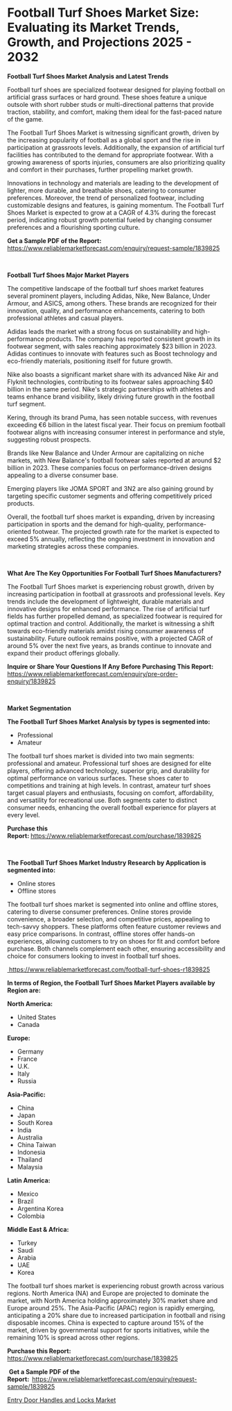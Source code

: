 <p><h1>Football Turf Shoes Market Size: Evaluating its Market Trends, Growth, and Projections 2025 - 2032</h1></p><p><strong>Football Turf Shoes Market Analysis and Latest Trends</strong></p>
<p><p>Football turf shoes are specialized footwear designed for playing football on artificial grass surfaces or hard ground. These shoes feature a unique outsole with short rubber studs or multi-directional patterns that provide traction, stability, and comfort, making them ideal for the fast-paced nature of the game. </p><p>The Football Turf Shoes Market is witnessing significant growth, driven by the increasing popularity of football as a global sport and the rise in participation at grassroots levels. Additionally, the expansion of artificial turf facilities has contributed to the demand for appropriate footwear. With a growing awareness of sports injuries, consumers are also prioritizing quality and comfort in their purchases, further propelling market growth. </p><p>Innovations in technology and materials are leading to the development of lighter, more durable, and breathable shoes, catering to consumer preferences. Moreover, the trend of personalized footwear, including customizable designs and features, is gaining momentum. The Football Turf Shoes Market is expected to grow at a CAGR of 4.3% during the forecast period, indicating robust growth potential fueled by changing consumer preferences and a flourishing sporting culture.</p></p>
<p><strong>Get a Sample PDF of the Report:&nbsp;</strong> <a href="https://www.reliablemarketforecast.com/enquiry/request-sample/1839825?utm_campaign=2455&utm_medium=2&utm_source=Github&utm_content=ia&utm_term=04042025&utm_id=football-turf-shoes">https://www.reliablemarketforecast.com/enquiry/request-sample/1839825</a></p>
<p>&nbsp;</p>
<p><strong>Football Turf Shoes Major Market Players</strong></p>
<p><p>The competitive landscape of the football turf shoes market features several prominent players, including Adidas, Nike, New Balance, Under Armour, and ASICS, among others. These brands are recognized for their innovation, quality, and performance enhancements, catering to both professional athletes and casual players.</p><p>Adidas leads the market with a strong focus on sustainability and high-performance products. The company has reported consistent growth in its footwear segment, with sales reaching approximately $23 billion in 2023. Adidas continues to innovate with features such as Boost technology and eco-friendly materials, positioning itself for future growth.</p><p>Nike also boasts a significant market share with its advanced Nike Air and Flyknit technologies, contributing to its footwear sales approaching $40 billion in the same period. Nike's strategic partnerships with athletes and teams enhance brand visibility, likely driving future growth in the football turf segment.</p><p>Kering, through its brand Puma, has seen notable success, with revenues exceeding €6 billion in the latest fiscal year. Their focus on premium football footwear aligns with increasing consumer interest in performance and style, suggesting robust prospects.</p><p>Brands like New Balance and Under Armour are capitalizing on niche markets, with New Balance's football footwear sales reported at around $2 billion in 2023. These companies focus on performance-driven designs appealing to a diverse consumer base.</p><p>Emerging players like JOMA SPORT and 3N2 are also gaining ground by targeting specific customer segments and offering competitively priced products.</p><p>Overall, the football turf shoes market is expanding, driven by increasing participation in sports and the demand for high-quality, performance-oriented footwear. The projected growth rate for the market is expected to exceed 5% annually, reflecting the ongoing investment in innovation and marketing strategies across these companies.</p></p>
<p>&nbsp;</p>
<p><strong>What Are The Key Opportunities For Football Turf Shoes Manufacturers?</strong></p>
<p><p>The Football Turf Shoes market is experiencing robust growth, driven by increasing participation in football at grassroots and professional levels. Key trends include the development of lightweight, durable materials and innovative designs for enhanced performance. The rise of artificial turf fields has further propelled demand, as specialized footwear is required for optimal traction and control. Additionally, the market is witnessing a shift towards eco-friendly materials amidst rising consumer awareness of sustainability. Future outlook remains positive, with a projected CAGR of around 5% over the next five years, as brands continue to innovate and expand their product offerings globally.</p></p>
<p><strong>Inquire or Share Your Questions If Any Before Purchasing This Report:</strong> <a href="https://www.reliablemarketforecast.com/enquiry/pre-order-enquiry/1839825?utm_campaign=2455&utm_medium=2&utm_source=Github&utm_content=ia&utm_term=04042025&utm_id=football-turf-shoes">https://www.reliablemarketforecast.com/enquiry/pre-order-enquiry/1839825</a></p>
<p>&nbsp;</p>
<p><strong>Market Segmentation</strong></p>
<p><strong>The Football Turf Shoes Market Analysis by types is segmented into:</strong></p>
<p><ul><li>Professional</li><li>Amateur</li></ul></p>
<p><p>The football turf shoes market is divided into two main segments: professional and amateur. Professional turf shoes are designed for elite players, offering advanced technology, superior grip, and durability for optimal performance on various surfaces. These shoes cater to competitions and training at high levels. In contrast, amateur turf shoes target casual players and enthusiasts, focusing on comfort, affordability, and versatility for recreational use. Both segments cater to distinct consumer needs, enhancing the overall football experience for players at every level.</p></p>
<p><strong>Purchase this Report:&nbsp;</strong><a href="https://www.reliablemarketforecast.com/purchase/1839825?utm_campaign=2455&utm_medium=2&utm_source=Github&utm_content=ia&utm_term=04042025&utm_id=football-turf-shoes">https://www.reliablemarketforecast.com/purchase/1839825</a></p>
<p>&nbsp;</p>
<p><strong>The Football Turf Shoes Market Industry Research by Application is segmented into:</strong></p>
<p><ul><li>Online stores</li><li>Offline stores</li></ul></p>
<p><p>The football turf shoes market is segmented into online and offline stores, catering to diverse consumer preferences. Online stores provide convenience, a broader selection, and competitive prices, appealing to tech-savvy shoppers. These platforms often feature customer reviews and easy price comparisons. In contrast, offline stores offer hands-on experiences, allowing customers to try on shoes for fit and comfort before purchase. Both channels complement each other, ensuring accessibility and choice for consumers looking to invest in football turf shoes.</p></p>
<p><a href="https://www.reliablemarketforecast.com/football-turf-shoes-r1839825?utm_campaign=2455&utm_medium=2&utm_source=Github&utm_content=ia&utm_term=04042025&utm_id=football-turf-shoes">&nbsp;https://www.reliablemarketforecast.com/football-turf-shoes-r1839825</a></p>
<p><strong>In terms of Region, the Football Turf Shoes Market Players available by Region are:</strong></p>
<p>
    <p> <strong> North America: </strong>
        <ul>
            <li>United States</li>
            <li>Canada</li>
        </ul>
        </p> 
    <p> <strong> Europe: </strong>
        <ul>
            <li>Germany</li>
            <li>France</li>
            <li>U.K.</li>
            <li>Italy</li>
            <li>Russia</li>
        </ul>
        </p> 
    <p> <strong> Asia-Pacific: </strong>
        <ul>
            <li>China</li>
            <li>Japan</li>
            <li>South Korea</li>
            <li>India</li>
            <li>Australia</li>
            <li>China Taiwan</li>
            <li>Indonesia</li>
            <li>Thailand</li>
            <li>Malaysia</li>
        </ul>
        </p> 
    <p> <strong> Latin America: </strong>
        <ul>
            <li>Mexico</li>
            <li>Brazil</li>
            <li>Argentina Korea</li>
            <li>Colombia</li>
        </ul>
        </p> 
    <p> <strong> Middle East & Africa: </strong>
        <ul>
            <li>Turkey</li>
            <li>Saudi</li>
            <li>Arabia</li>
            <li>UAE</li>
            <li>Korea</li>
        </ul>
    </p>
    </p>
<p><p>The football turf shoes market is experiencing robust growth across various regions. North America (NA) and Europe are projected to dominate the market, with North America holding approximately 30% market share and Europe around 25%. The Asia-Pacific (APAC) region is rapidly emerging, anticipating a 20% share due to increased participation in football and rising disposable incomes. China is expected to capture around 15% of the market, driven by governmental support for sports initiatives, while the remaining 10% is spread across other regions.</p></p>
<p><strong>Purchase this Report: </strong><a href="https://www.reliablemarketforecast.com/purchase/1839825?utm_campaign=2455&utm_medium=2&utm_source=Github&utm_content=ia&utm_term=04042025&utm_id=football-turf-shoes">https://www.reliablemarketforecast.com/purchase/1839825</a></p>
<p>&nbsp;<strong>Get a Sample PDF of the Report:&nbsp;&nbsp;</strong><a href="https://www.reliablemarketforecast.com/enquiry/request-sample/1839825?utm_campaign=2455&utm_medium=2&utm_source=Github&utm_content=ia&utm_term=04042025&utm_id=football-turf-shoes">https://www.reliablemarketforecast.com/enquiry/request-sample/1839825</a></p>
<p><strong></strong></p>
<p><p><a href="https://github.com/oliffzillamv/Market-Research-Report-List-1/blob/main/entry-door-handles-and-locks-market.md?utm_campaign=2455&utm_medium=2&utm_source=Github&utm_content=ia&utm_term=04042025&utm_id=football-turf-shoes">Entry Door Handles and Locks Market</a></p></p>